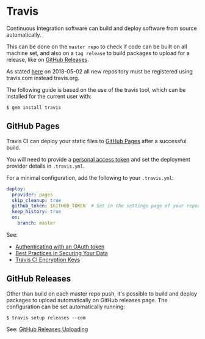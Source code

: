 # Travis

Continuous Integration software can build and deploy software from source
automatically.

This can be done on the `master repo` to check if code can be built on all
machine set, and also on a `tag release` to build packages to upload for a
release, like on [GitHub Releases].

As stated [here] on 2018-05-02 all new repository must be registered using
travis.com instead travis.org.

The following guide is based on the use of the travis tool,
which can be installed for the current user with:
```
$ gem install travis
```
## GitHub Pages

Travis CI can deploy your static files to [GitHub Pages] after a successful build.

You will need to provide a [personal access token] and set the deployment
provider details in `.travis.yml`.

For a minimal configuration, add the following to your `.travis.yml`:

```yaml
deploy:
  provider: pages
  skip_cleanup: true
  github_token: $GITHUB_TOKEN  # Set in the settings page of your repository, as a secure variable
  keep_history: true
  on:
    branch: master
```

See:
- [Authenticating with an OAuth token]
- [Best Practices in Securing Your Data]
- [Travis CI Encryption Keys]

## GitHub Releases

Other than build on each master repo push, it's possible to build and deploy
packages to upload automatically on GitHub releases page.
The configuration can be set automatically running:
```
$ travis setup releases --com
```
See: [GitHub Releases Uploading]

[Authenticating with an OAuth token]: https://docs.travis-ci.com/user/deployment/releases#authenticating-with-an-oauth-token
[Best Practices in Securing Your Data]: https://docs.travis-ci.com/user/best-practices-security
[GitHub Pages]: https://pages.github.com/
[GitHub Pages Deployment]: https://docs.travis-ci.com/user/deployment/pages/
[GitHub Releases]: https://help.github.com/en/articles/creating-releases
[GitHub Releases Uploading]: https://docs.travis-ci.com/user/deployment/releases/#using-travis-ci-client-to-populate-initial-deployment-configuration
[here]: https://blog.travis-ci.com/2018-05-02-open-source-projects-on-travis-ci-com-with-github-apps
[personal access token]: https://help.github.com/articles/creating-an-access-token-for-command-line-use/
[Travis CI Encryption Keys]: https://docs.travis-ci.com/user/encryption-keys/

